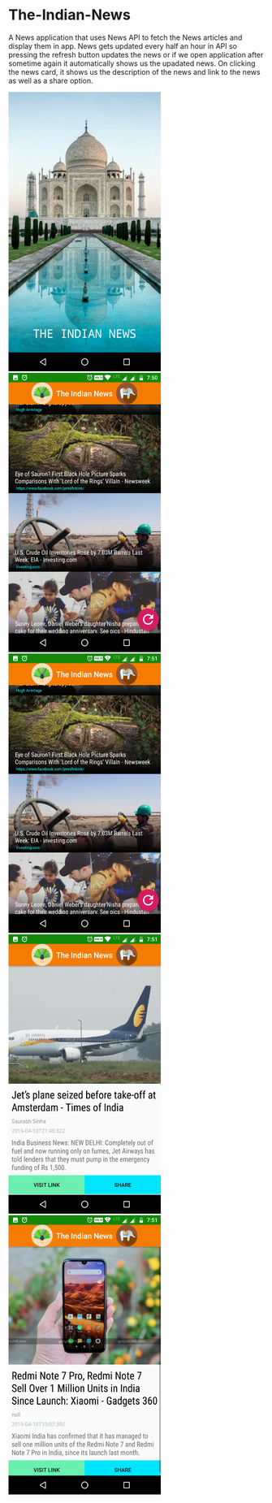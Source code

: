 # The-Indian-News
A News application that uses News API to fetch the News articles and display them in app. News gets updated every half an hour in API so pressing the refresh button updates the news or if we open application after sometime again it automatically shows us the upadated news.
On clicking the news card, it shows us the description of the news and link to the news as well as a share option.

<img src="images/Screenshot_1.png" width ="300" height ="550"> <img src="images/Screenshot_2.png" width ="300" height ="550">
<img src="images/Screenshot_3.png" width ="300" height ="550"> <img src="images/Screenshot_4.png" width ="300" height ="550">
<img src="images/Screenshot_5.png" width ="300" height ="550">
